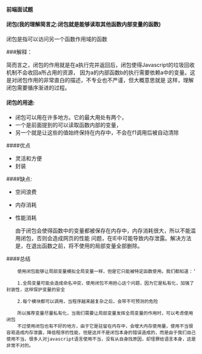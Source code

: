 #### 前端面试题

#### 闭包\(我的理解简言之:闭包就是能够读取其他函数内部变量的函数\)

闭包是指可以访问另一个函数作用域的函数

###解释：


简而言之，闭包的作用就是在a执行完并返回后，闭包使得Javascript的垃圾回收机制不会收回a所占用的资源，
因为a的内部函数b的执行需要依赖a中的变量。这是对闭包作用的非常直白的描述，不专业也不严谨，但大概意思就是
这样，理解闭包需要循序渐进的过程。



#### 闭包的用途:


+ 闭包可以用在许多地方。它的最大用处有两个，
 + 一个是前面提到的可以读取函数内部的变量，
 + 另一个就是让这些的值始终保持在内存中，不会在f1调用后被自动清除



####优点


+ 灵活和方便    
+ 封装
    


####缺点:

 + 空间浪费 
 + 内存消耗 
 + 性能消耗

   由于闭包会使得函数中的变量都被保存在内存中，内存消耗很大，所以不能滥用闭包，否则会造成网页的性能
问题，在IE中可能导致内存泄露。解决方法是，在退出函数之前，将不使用的局部变量全部删除。



####总结

```
    使用闭包能够让局部变量模拟全局变量一样，但是它只能被特定函数使用。我们都知道：‘

    1.全局变量可能会造成命名冲突，使用闭包不用担心这个问题，因为它是私有化，加强了封装性，这样保护变量的安全

    2.每个模块都可以调用，当程序越来越复杂之后，会带不可预测的危险

    所以推荐变量尽量私有化，当我们需要让局部变量发挥全局变量的作用时，可以考虑使用闭包
    不过使用闭包也有不好的地方，由于它是驻留在内存中，会增大内存使用量，使用不当很容易造成内存泄露，降低程序的性能，但是这并不是闭包本身的错误造成的，而是由于我们自己使用不当，很多人对javascript语言使用不当，没有从自身找原因，却怪罪给语言本身，这是非常不对的。


```